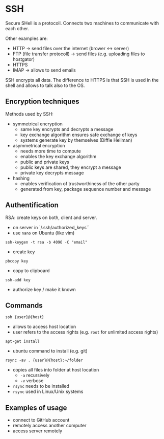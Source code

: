 # SSH

Secure SHell is a protocoll. Connects two machines to communicate with each other.

Other examples are:

- HTTP -> send files over the internet (brower <-> server)
- FTP (file transfer protocoll) -> send files (e.g. uploading files to hostgator)
- HTTPS
- IMAP -> allows to send emails

SSH encrypts all data. The difference to HTTPS is that SSH is used in the shell and allows to talk also to the OS.

## Encryption techniques

Methods used by SSH:

- symmetrical encryption
  - same key encrypts and decrypts a message
  - key exchange algorithm ensures safe exchange of keys
  - systems generate key by themselves (Diffie Hellman)
- asymmetrical encryption
  - needs more time to compute
  - enables the key exchange algorithm
  - public and private keys
  - public keys are shared, they encrypt a message
  - private key decrypts message
- hashing
  - enables verification of trustworthiness of the other party
  - generated from key, package sequence number and message

## Authentification

RSA: create keys on both, client and server.

- on server in `/.ssh/authorized_keys``
- use `nano` on Ubuntu (like vim)

`ssh-keygen -t rsa -b 4096 -C "email"`

- create key

`pbcopy key`

- copy to clipboard

`ssh-add key`

- authorize key / make it known

## Commands

`ssh {user}@{host}`

- allows to access host location
- user refers to the access rights (e.g. `root` for unlimited access rights)

`apt-get install`

- ubuntu command to install (e.g. git)

`rsync -av . {user}@{host}:~/folder`

- copies all files into folder at host location
  - `-a` recursively
  - `-v` verbose
- `rsync` needs to be installed
- `rsync` used in Linux/Unix systems

## Examples of usage

- connect to GitHub account
- remotely access another computer
- access server remotely
